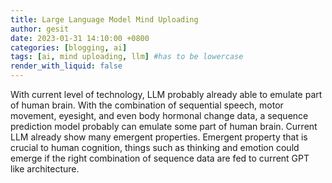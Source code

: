 ```yaml
---
title: Large Language Model Mind Uploading
author: gesit
date: 2023-01-31 14:10:00 +0800
categories: [blogging, ai]
tags: [ai, mind uploading, llm] #has to be lowercase
render_with_liquid: false
---
```


With current level of technology, LLM probably already able to emulate part of human brain. With the combination of sequential speech, motor movement, eyesight, and even body hormonal change data, a sequence prediction model probably can emulate some part of human brain. Current LLM already show many emergent properties. Emergent property that is crucial to human cognition, things such as thinking and emotion could emerge if the right combination of sequence data are fed to current GPT like architecture.

































